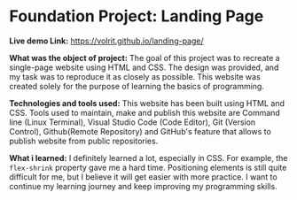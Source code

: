 # Foundation Project: Landing Page

**Live demo Link:** https://volrit.github.io/landing-page/

**What was the object of project:** The goal of this project was to recreate a single-page website using HTML and CSS. The design was provided, and my task was to reproduce it as closely as possible. This website was created solely for the purpose of learning the basics of programming.

**Technologies and tools used:** This website has been built using HTML and CSS. Tools used to maintain, make and publish this website are Command line (Linux Terminal), Visual Studio Code (Code Editor), Git (Version Control), Github(Remote Repository) and GitHub's feature that allows to publish website from public repositories.

**What i learned:** I definitely learned a lot, especially in CSS. For example, the `flex-shrink` property gave me a hard time. Positioning elements is still quite difficult for me, but I believe it will get easier with more practice. I want to continue my learning journey and keep improving my programming skills.